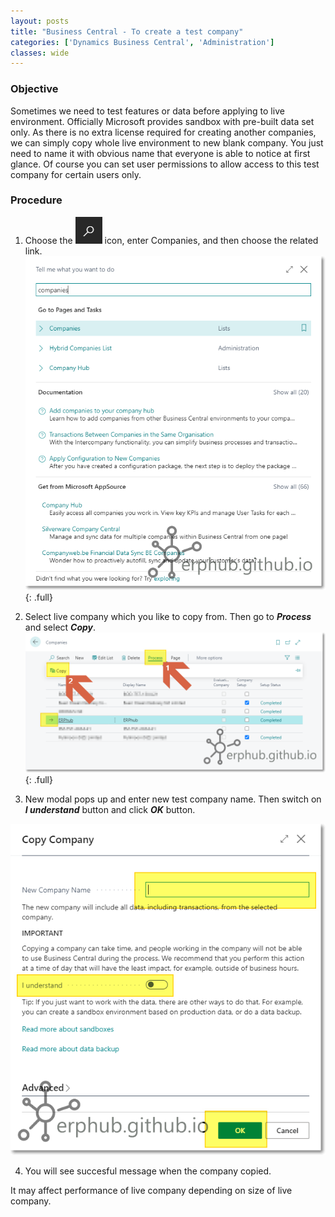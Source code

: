 ```yaml
---
layout: posts
title: "Business Central - To create a test company"
categories: ['Dynamics Business Central', 'Administration']
classes: wide
---
```


### Objective
Sometimes we need to test features or data before applying to live environment. Officially Microsoft provides sandbox with pre-built data set only. As there is no extra license required for creating another companies, we can simply copy whole live environment to new blank company. You just need to name it with obvious name that everyone is able to notice at first glance. Of course you can set user permissions to allow access to this test company for certain users only.
### Procedure
1. Choose the ![Alt](/assets/images/icon_search.png "Search Icon") icon, enter Companies, and then choose the related link.
![full](/assets/images/bc_create_company_01.png "Business Central - Copying Company"){: .full}

2. Select live company which you like to copy from. Then go to ***Process*** and select ***Copy***.
![full](/assets/images/bc_create_company_02.png "Business Central - Copying Company"){: .full}

3. New modal pops up and enter new test company name. Then switch on ***I understand*** button and click ***OK*** button.
<img src="/assets/images/bc_create_company_03.png" alt="Business Central - Copying Company">

4. You will see succesful message when the company copied.

<div class="notice--warning"> It may affect performance of live company depending on size of live company. </div>
